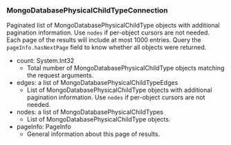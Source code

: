 ### MongoDatabasePhysicalChildTypeConnection
Paginated list of MongoDatabasePhysicalChildType objects with additional pagination information. Use `nodes` if per-object cursors are not needed. Each page of the results will include at most 1000 entries. Query the `pageInfo.hasNextPage` field to know whether all objects were returned.

- count: System.Int32
  - Total number of MongoDatabasePhysicalChildType objects matching the request arguments.
- edges: a list of MongoDatabasePhysicalChildTypeEdges
  - List of MongoDatabasePhysicalChildType objects with additional pagination information. Use `nodes` if per-object cursors are not needed.
- nodes: a list of MongoDatabasePhysicalChildTypes
  - List of MongoDatabasePhysicalChildType objects.
- pageInfo: PageInfo
  - General information about this page of results.
